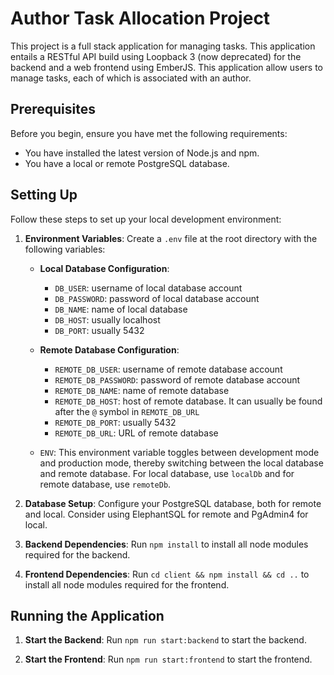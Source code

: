 # Author Task Allocation Project

This project is a full stack application for managing tasks. This application entails a RESTful API build using Loopback 3 (now deprecated) for the backend and a web frontend using EmberJS. This application allow users to manage tasks, each of which is associated with an author.

## Prerequisites

Before you begin, ensure you have met the following requirements:

-   You have installed the latest version of Node.js and npm.
-   You have a local or remote PostgreSQL database.

## Setting Up

Follow these steps to set up your local development environment:

1. **Environment Variables**: Create a `.env` file at the root directory with the following variables:

    - **Local Database Configuration**:

        - `DB_USER`: username of local database account
        - `DB_PASSWORD`: password of local database account
        - `DB_NAME`: name of local database
        - `DB_HOST`: usually localhost
        - `DB_PORT`: usually 5432

    - **Remote Database Configuration**:

        - `REMOTE_DB_USER`: username of remote database account
        - `REMOTE_DB_PASSWORD`: password of remote database account
        - `REMOTE_DB_NAME`: name of remote database
        - `REMOTE_DB_HOST`: host of remote database. It can usually be found after the `@` symbol in `REMOTE_DB_URL`
        - `REMOTE_DB_PORT`: usually 5432
        - `REMOTE_DB_URL`: URL of remote database

    - `ENV`: This environment variable toggles between development mode and production mode, thereby switching between the local database and remote database. For local database, use `localDb` and for remote database, use `remoteDb`.

2. **Database Setup**: Configure your PostgreSQL database, both for remote and local. Consider using ElephantSQL for remote and PgAdmin4 for local.

3. **Backend Dependencies**: Run `npm install` to install all node modules required for the backend.

4. **Frontend Dependencies**: Run `cd client && npm install && cd ..` to install all node modules required for the frontend.

## Running the Application

1. **Start the Backend**: Run `npm run start:backend` to start the backend.

2. **Start the Frontend**: Run `npm run start:frontend` to start the frontend.
